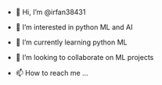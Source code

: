 - 👋 Hi, I’m @irfan38431
- 👀 I’m interested in python ML and AI
- 🌱 I’m currently learning python ML
- 💞️ I’m looking to collaborate on ML projects 

- 📫 How to reach me ...

<!---
irfan38431/irfan38431 is a ✨ special ✨ repository because its `README.md` (this file) appears on your GitHub profile.
You can click the Preview link to take a look at your changes.
--->
